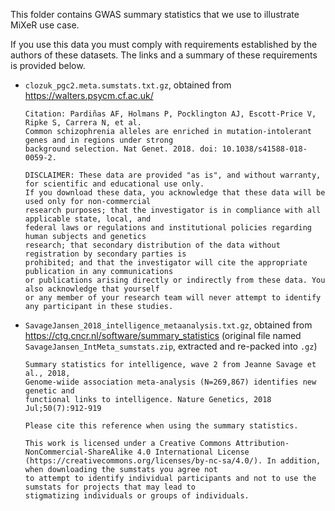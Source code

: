 This folder contains GWAS summary statistics that we use to illustrate MiXeR use case.

If you use this data you must comply with requirements established by the authors of these datasets.
The links and a summary of these requirements is provided below.


* ``clozuk_pgc2.meta.sumstats.txt.gz``, obtained from https://walters.psycm.cf.ac.uk/

   ```
   Citation: Pardiñas AF, Holmans P, Pocklington AJ, Escott-Price V, Ripke S, Carrera N, et al. 
   Common schizophrenia alleles are enriched in mutation-intolerant genes and in regions under strong 
   background selection. Nat Genet. 2018. doi: 10.1038/s41588-018-0059-2.

   DISCLAIMER: These data are provided "as is", and without warranty, for scientific and educational use only.
   If you download these data, you acknowledge that these data will be used only for non-commercial 
   research purposes; that the investigator is in compliance with all applicable state, local, and 
   federal laws or regulations and institutional policies regarding human subjects and genetics 
   research; that secondary distribution of the data without registration by secondary parties is 
   prohibited; and that the investigator will cite the appropriate publication in any communications 
   or publications arising directly or indirectly from these data. You also acknowledge that yourself 
   or any member of your research team will never attempt to identify any participant in these studies.
   ```

* ``SavageJansen_2018_intelligence_metaanalysis.txt.gz``, obtained from https://ctg.cncr.nl/software/summary_statistics
    (original file named ``SavageJansen_IntMeta_sumstats.zip``, extracted and re-packed into ``.gz``) 

   ```
   Summary statistics for intelligence, wave 2 from Jeanne Savage et al., 2018, 
   Genome-wiide association meta-analysis (N=269,867) identifies new genetic and 
   functional links to intelligence. Nature Genetics, 2018 Jul;50(7):912-919
   
   Please cite this reference when using the summary statistics.

   This work is licensed under a Creative Commons Attribution-NonCommercial-ShareAlike 4.0 International License 
   (https://creativecommons.org/licenses/by-nc-sa/4.0/). In addition, when downloading the sumstats you agree not 
   to attempt to identify individual participants and not to use the sumstats for projects that may lead to 
   stigmatizing individuals or groups of individuals.
   ```
